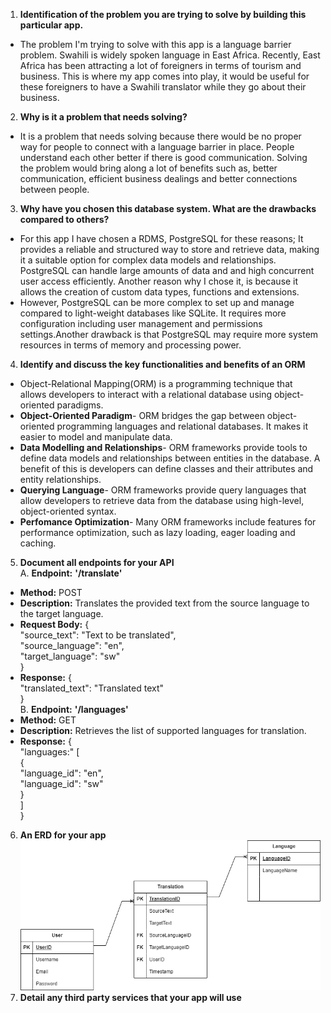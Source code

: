 1. **Identification of the problem you are trying to solve by building this particular app.**  
- The problem I'm trying to solve with this app is a language barrier problem. Swahili is widely spoken language in East Africa. Recently, East Africa has been attracting a lot of foreigners in terms of tourism and business. This is where my app comes into play, it would be useful for these foreigners to have a Swahili translator while they go about their business.  
2. **Why is it a problem that needs solving?**  
- It is a problem that needs solving because there would be no proper way for people to connect with a language barrier in place. People understand each other better if there is good communication. Solving the problem would bring along a lot of benefits such as, better communication, efficient business dealings and better connections between people.  
3. **Why have you chosen this database system. What are the drawbacks compared to others?**  
- For this app I have chosen a RDMS, PostgreSQL for these reasons; It provides a reliable and structured way to store and retrieve data, making it a suitable option for complex data models and relationships. PostgreSQL can handle large amounts of data and and high concurrent user access efficiently. Another reason why I chose it, is because it allows the creation of custom data types, functions and extensions.  
- However, PostgreSQL can be more complex to set up and manage compared to light-weight databases like SQLite. It requires more configuration including user management and permissions settings.Another drawback is that PostgreSQL may require more system resources in terms of memory and processing power.  
4. **Identify and discuss the key functionalities and benefits of an ORM**  
- Object-Relational Mapping(ORM) is a programming technique that allows developers to interact with a relational database using object-oriented paradigms.
- **Object-Oriented Paradigm**- ORM bridges the gap between object-oriented programming languages and relational databases. It makes it easier to model and manipulate data.  
- **Data Modelling and Relationships**- ORM frameworks provide tools to define data models and relationships between entities in the database. A benefit of this is developers can define classes and their attributes and entity relationships.  
- **Querying Language**- ORM frameworks provide query languages that allow developers to retrieve data from the database using high-level, object-oriented syntax.  
- **Perfomance Optimization**- Many ORM frameworks include features for performance optimization, such as lazy loading, eager loading and caching.  
5. **Document all endpoints for your API**  
A. **Endpoint:** **'/translate'**  
- **Method:** POST  
- **Description:** Translates the provided text from the source language to the target language.  
- **Request Body:** {  
  "source_text": "Text to be translated",  
  "source_language": "en",  
  "target_language": "sw"  
}  
- **Response:** {  
  "translated_text": "Translated text"  
}  
B. **Endpoint:** **'/languages'**  
- **Method:** GET  
- **Description:** Retrieves the list of supported languages for translation.  
- **Response:** {  
  "languages:" [  
    {  
      "language_id": "en",  
      "language_id": "sw"  
    }  
  ]  
}  
6. **An ERD for your app**  
![ERD for the app](./docs/ERD.drawio.png)  
7. **Detail any third party services that your app will use**